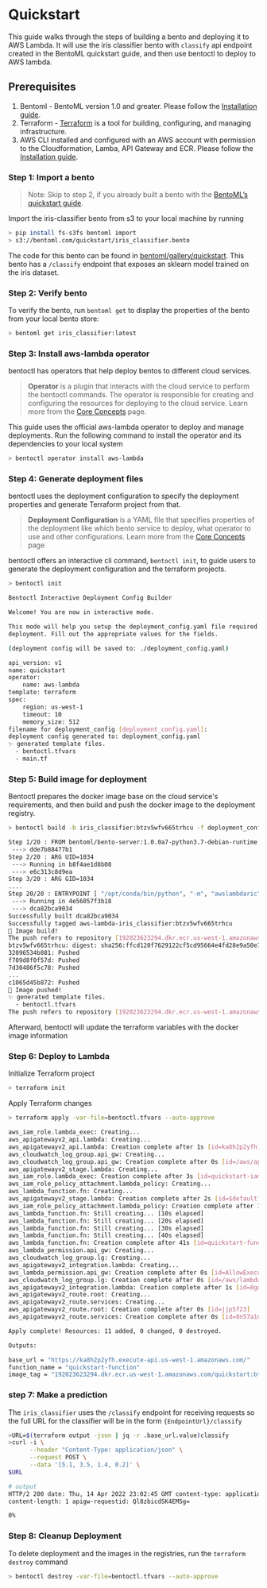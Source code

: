 # Quickstart

This guide walks through the steps of building a bento and deploying it to AWS
Lambda. It will use the iris classifier bento with `classify` api endpoint
created in the BentoML quickstart guide, and then use bentoctl to deploy to AWS
lambda.

## Prerequisites

1. Bentoml - BentoML version 1.0 and greater. Please follow the [Installation
   guide](https://docs.bentoml.org/en/latest/quickstart.html#installation).
2. Terraform - [Terraform](https://www.terraform.io/) is a tool for building,
   configuring, and managing infrastructure.
3. AWS CLI installed and configured with an AWS account with permission to the
   Cloudformation, Lamba, API Gateway and ECR. Please follow the [Installation
   guide](https://docs.aws.amazon.com/cli/latest/userguide/getting-started-install.html).

### Step 1: Import a bento

> Note: Skip to step 2, if you already built a bento with the [BentoML’s
> quickstart guide](https://docs.bentoml.org/en/latest/quickstart.html).

Import the iris-classifier bento from s3 to your local machine by running

```bash
> pip install fs-s3fs bentoml import
> s3://bentoml.com/quickstart/iris_classifier.bento
```

The code for this bento can be found in
[bentoml/gallery/quickstart](https://github.com/bentoml/gallery/tree/main/quickstart).
This bento has a `/classify` endpoint that exposes an sklearn model trained on
the iris dataset.

### Step 2: Verify bento

To verify the bento, run `bentoml get` to display the properties of the bento
from your local bento store:

```bash
> bentoml get iris_classifier:latest
```

### Step 3: Install aws-lambda operator

bentoctl has operators that help deploy bentos to different cloud services.

> **Operator** is a plugin that interacts with the cloud service to perform the
> bentoctl commands. The operator is responsible for creating and configuring
> the resources for deploying to the cloud service. Learn more from the [Core
> Concepts](./core-concepts.md#operators) page.

This guide uses the official aws-lambda operator to deploy and manage
deployments. Run the following command to install the operator and its
dependencies to your local system

```bash
> bentoctl operator install aws-lambda
```

### Step 4: Generate deployment files

bentoctl uses the deployment configuration to specify the deployment properties
and generate Terraform project from that.

> **Deployment Configuration** is a YAML file that specifies properties of the
> deployment like which bento service to deploy, what operator to use and other
> configurations. Learn more from the [Core
> Concepts](./core-concepts.md#deployment-configuration) page


bentoctl offers an interactive cli command, `bentoctl init`, to guide users to
generate the deployment configuration and the terraform projects.

```bash
> bentoctl init

Bentoctl Interactive Deployment Config Builder

Welcome! You are now in interactive mode.

This mode will help you setup the deployment_config.yaml file required for
deployment. Fill out the appropriate values for the fields.

(deployment config will be saved to: ./deployment_config.yaml)

api_version: v1
name: quickstart
operator:
    name: aws-lambda
template: terraform
spec:
    region: us-west-1
    timeout: 10
    memory_size: 512
filename for deployment_config [deployment_config.yaml]:
deployment config generated to: deployment_config.yaml
✨ generated template files.
  - bentoctl.tfvars
  - main.tf
```

### Step 5: Build image for deployment

Bentoctl prepares the docker image base on the cloud service's requirements, and
then build and push the docker image to the deployment registry.

```bash
> bentoctl build -b iris_classifier:btzv5wfv665trhcu -f deployment_config.yaml

Step 1/20 : FROM bentoml/bento-server:1.0.0a7-python3.7-debian-runtime
 ---> dde7b88477b1
Step 2/20 : ARG UID=1034
 ---> Running in b8f4ae1d8b08
 ---> e6c313c8d9ea
Step 3/20 : ARG GID=1034
....
Step 20/20 : ENTRYPOINT [ "/opt/conda/bin/python", "-m", "awslambdaric" ]
 ---> Running in 4e56057f3b18
 ---> dca82bca9034
Successfully built dca82bca9034
Successfully tagged aws-lambda-iris_classifier:btzv5wfv665trhcu
🔨 Image build!
The push refers to repository [192023623294.dkr.ecr.us-west-1.amazonaws.com/quickstart]
btzv5wfv665trhcu: digest: sha256:ffcd120f7629122cf5cd95664e4fd28e9a50e799be7bb23f0b5b03f14ca5c672 size: 3253
32096534b881: Pushed
f709d8f0f57d: Pushed
7d30486f5c78: Pushed
...
c1065d45b872: Pushed
🚀 Image pushed!
✨ generated template files.
  - bentoctl.tfvars
The push refers to repository [192023623294.dkr.ecr.us-west-1.amazonaws.com/quickstart]
```

Afterward, bentoctl will update the terraform variables with the docker image
information


### Step 6: Deploy to Lambda


Initialize Terraform project

```bash
> terraform init
```

Apply Terraform changes

```bash
> terraform apply -var-file=bentoctl.tfvars --auto-approve

aws_iam_role.lambda_exec: Creating...
aws_apigatewayv2_api.lambda: Creating...
aws_apigatewayv2_api.lambda: Creation complete after 1s [id=ka8h2p2yfh]
aws_cloudwatch_log_group.api_gw: Creating...
aws_cloudwatch_log_group.api_gw: Creation complete after 0s [id=/aws/api_gw/quickstart-gw]
aws_apigatewayv2_stage.lambda: Creating...
aws_iam_role.lambda_exec: Creation complete after 3s [id=quickstart-iam]
aws_iam_role_policy_attachment.lambda_policy: Creating...
aws_lambda_function.fn: Creating...
aws_apigatewayv2_stage.lambda: Creation complete after 2s [id=$default]
aws_iam_role_policy_attachment.lambda_policy: Creation complete after 1s [id=quickstart-iam-20220414203448384500000001]
aws_lambda_function.fn: Still creating... [10s elapsed]
aws_lambda_function.fn: Still creating... [20s elapsed]
aws_lambda_function.fn: Still creating... [30s elapsed]
aws_lambda_function.fn: Still creating... [40s elapsed]
aws_lambda_function.fn: Creation complete after 41s [id=quickstart-function]
aws_lambda_permission.api_gw: Creating...
aws_cloudwatch_log_group.lg: Creating...
aws_apigatewayv2_integration.lambda: Creating...
aws_lambda_permission.api_gw: Creation complete after 0s [id=AllowExecutionFromAPIGateway]
aws_cloudwatch_log_group.lg: Creation complete after 0s [id=/aws/lambda/quickstart-function]
aws_apigatewayv2_integration.lambda: Creation complete after 1s [id=8gumjws]
aws_apigatewayv2_route.root: Creating...
aws_apigatewayv2_route.services: Creating...
aws_apigatewayv2_route.root: Creation complete after 0s [id=jjp5f23]
aws_apigatewayv2_route.services: Creation complete after 0s [id=8n57a1d]

Apply complete! Resources: 11 added, 0 changed, 0 destroyed.

Outputs:

base_url = "https://ka8h2p2yfh.execute-api.us-west-1.amazonaws.com/"
function_name = "quickstart-function"
image_tag = "192023623294.dkr.ecr.us-west-1.amazonaws.com/quickstart:btzv5wfv665trhcu"
```

### step 7: Make a prediction

The `iris_classifier` uses the `/classify` endpoint for receiving requests so
the full URL for the classifier will be in the form `{EndpointUrl}/classify`

```bash
>URL=$(terraform output -json | jq -r .base_url.value)classify
>curl -i \
      --header "Content-Type: application/json" \
      --request POST \
      --data '[5.1, 3.5, 1.4, 0.2]' \
$URL

# output
HTTP/2 200 date: Thu, 14 Apr 2022 23:02:45 GMT content-type: application/json
content-length: 1 apigw-requestid: Ql8zbicdSK4EM5g=

0%
```

### Step 8: Cleanup Deployment

To delete deployment and the images in the registries, run the `terraform
destroy` command

```bash
> bentoctl destroy -var-file=bentoctl.tfvars --auto-approve
```
